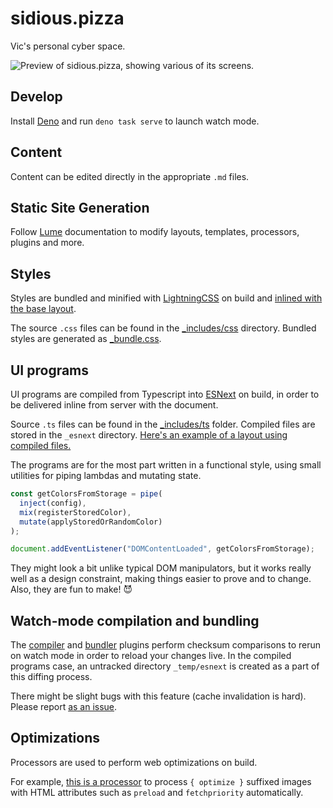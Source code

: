# sidious.pizza

Vic's personal cyber space.

![Preview of sidious.pizza, showing various of its screens.](assets/images/preview.gif)

## Develop

Install [Deno](https://deno.com/) and run `deno task serve` to launch watch mode.

## Content

Content can be edited directly in the appropriate `.md` files.

## Static Site Generation

Follow [Lume](https://lume.land/docs/overview/about-lume/) documentation to modify layouts, templates, processors, plugins and more.

## Styles

Styles are bundled and minified with [LightningCSS](https://lightningcss.dev/) on build and [inlined with the base layout](_includes/layouts/base.vto).

The source `.css` files can be found in the [\_includes/css](_includes/css) directory. Bundled styles are generated as [\_bundle.css](_bundle.css#L20).

## UI programs

UI programs are compiled from Typescript into [ESNext](https://developer.mozilla.org/en-US/docs/Web/JavaScript/JavaScript_technologies_overview#standardization_process) on build, in order to be delivered inline from server with the document.

Source `.ts` files can be found in the [\_includes/ts](_includes/ts) folder. Compiled files are stored in the `_esnext` directory. [Here's an example of a layout using compiled files.](_includes/layouts/swims.vto#L5)

The programs are for the most part written in a functional style, using small utilities for piping lambdas and mutating state.

```ts
const getColorsFromStorage = pipe(
  inject(config),
  mix(registerStoredColor),
  mutate(applyStoredOrRandomColor)
);

document.addEventListener("DOMContentLoaded", getColorsFromStorage);
```

They might look a bit unlike typical DOM manipulators, but it works really well as a design constraint, making things easier to prove and to change. Also, they are fun to make! 😈

## Watch-mode compilation and bundling

The [compiler](plugins/compilePrograms.ts) and [bundler](plugins/bundleStyles.ts) plugins perform checksum comparisons to rerun on watch mode in order to reload your changes live. In the compiled programs case, an untracked directory `_temp/esnext` is created as a part of this diffing process.

There might be slight bugs with this feature (cache invalidation is hard). Please report [as an issue](https://github.com/sidiousvic/sidious.pizza/issues).

## Optimizations

Processors are used to perform web optimizations on build.

For example, [this is a processor](processors/optimizePics9000.ts) to process `{ optimize }` suffixed images with HTML attributes such as `preload` and `fetchpriority` automatically.
